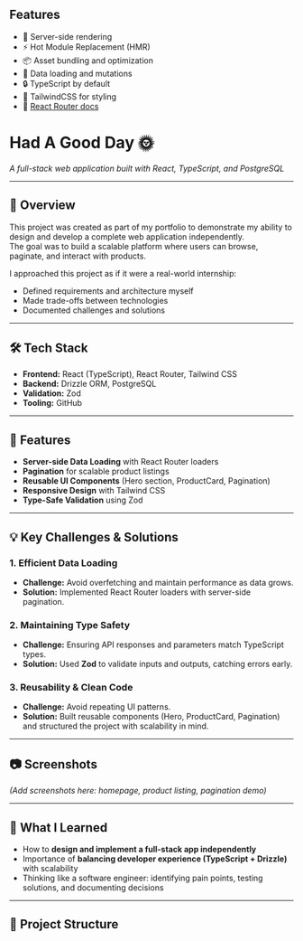 
## Features

- 🚀 Server-side rendering
- ⚡️ Hot Module Replacement (HMR)
- 📦 Asset bundling and optimization
- 🔄 Data loading and mutations
- 🔒 TypeScript by default
- 🎉 TailwindCSS for styling
- 📖 [React Router docs](https://reactrouter.com/)

# Had A Good Day 🌞
*A full-stack web application built with React, TypeScript, and PostgreSQL*

---

## 📌 Overview
This project was created as part of my portfolio to demonstrate my ability to design and develop a complete web application independently.  
The goal was to build a scalable platform where users can browse, paginate, and interact with products.

I approached this project as if it were a real-world internship:  
- Defined requirements and architecture myself  
- Made trade-offs between technologies  
- Documented challenges and solutions  

---

## 🛠 Tech Stack
- **Frontend:** React (TypeScript), React Router, Tailwind CSS  
- **Backend:** Drizzle ORM, PostgreSQL  
- **Validation:** Zod  
- **Tooling:** GitHub  

---

## 🚀 Features
- **Server-side Data Loading** with React Router loaders  
- **Pagination** for scalable product listings  
- **Reusable UI Components** (Hero section, ProductCard, Pagination)  
- **Responsive Design** with Tailwind CSS  
- **Type-Safe Validation** using Zod  

---

## 💡 Key Challenges & Solutions

### 1. Efficient Data Loading
- **Challenge:** Avoid overfetching and maintain performance as data grows.  
- **Solution:** Implemented React Router loaders with server-side pagination.

### 2. Maintaining Type Safety
- **Challenge:** Ensuring API responses and parameters match TypeScript types.  
- **Solution:** Used **Zod** to validate inputs and outputs, catching errors early.

### 3. Reusability & Clean Code
- **Challenge:** Avoid repeating UI patterns.  
- **Solution:** Built reusable components (Hero, ProductCard, Pagination) and structured the project with scalability in mind.

---

## 📷 Screenshots
*(Add screenshots here: homepage, product listing, pagination demo)*

---

## 🧭 What I Learned
- How to **design and implement a full-stack app independently**  
- Importance of **balancing developer experience (TypeScript + Drizzle)** with scalability  
- Thinking like a software engineer: identifying pain points, testing solutions, and documenting decisions  

---

## 📂 Project Structure


